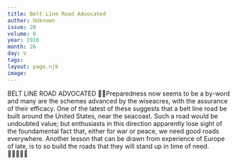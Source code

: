 ```yaml
---
title: Belt Line Road Advocated
author: Unknown
issue: 28
volume: 6
year: 1916
month: 26
day: V
tags:
layout: page.njk
image:
---
```

BELT LINE ROAD ADVOCATED Preparedness now seems to be a by-word and many are the schemes advanced by the wiseacres, with the assurance of their efficacy. One of the latest of these suggests that a belt line road be built around the United States, near the seacoast. Such a road would be undoubted value; but enthusiasts in this direction apparently lose sight of the foundamental fact that, either for war or peace, we need good roads everywhere. Another lesson that can be drawn from experience of Europe of late, is to so build the roads that they will stand up in time of need. 
